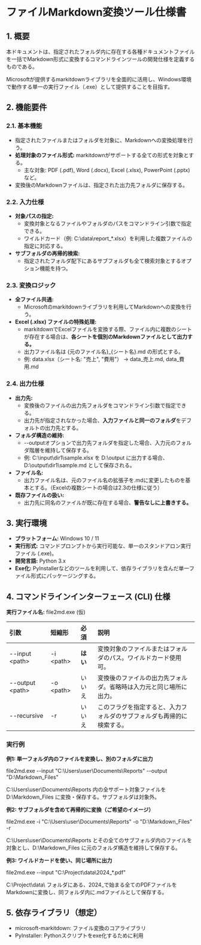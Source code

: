 # **ファイルMarkdown変換ツール仕様書**

## **1\. 概要**

本ドキュメントは、指定されたフォルダ内に存在する各種ドキュメントファイルを一括でMarkdown形式に変換するコマンドラインツールの開発仕様を定義するものである。

Microsoftが提供するmarkitdownライブラリを全面的に活用し、Windows環境で動作する単一の実行ファイル（.exe）として提供することを目指す。

## **2\. 機能要件**

### **2.1. 基本機能**

* 指定されたファイルまたはフォルダを対象に、Markdownへの変換処理を行う。  
* **処理対象のファイル形式:** markitdownがサポートする全ての形式を対象とする。  
  * 主な対象: PDF (.pdf), Word (.docx), Excel (.xlsx), PowerPoint (.pptx) など。  
* 変換後のMarkdownファイルは、指定された出力先フォルダに保存する。

### **2.2. 入力仕様**

* **対象パスの指定:**  
  * 変換対象となるファイルやフォルダのパスをコマンドライン引数で指定できる。  
  * ワイルドカード（例: C:\\data\\report\_\*.xlsx）を利用した複数ファイルの指定に対応する。  
* **サブフォルダの再帰的検索:**  
  * 指定されたフォルダ配下にあるサブフォルダも全て検索対象とするオプション機能を持つ。

### **2.3. 変換ロジック**

* **全ファイル共通:**  
  * Microsoftのmarkitdownライブラリを利用してMarkdownへの変換を行う。  
* **Excel (.xlsx) ファイルの特殊処理:**  
  * markitdownでExcelファイルを変換する際、ファイル内に複数のシートが存在する場合は、**各シートを個別のMarkdownファイルとして出力する。**  
  * 出力ファイル名は {元のファイル名}\_{シート名}.md の形式とする。  
  * 例: data.xlsx（シート名: "売上", "費用"） → data\_売上.md, data\_費用.md

### **2.4. 出力仕様**

* **出力先:**  
  * 変換後のファイルの出力先フォルダをコマンドライン引数で指定できる。  
  * 出力先が指定されなかった場合、**入力ファイルと同一のフォルダ**をデフォルトの出力先とする。  
* **フォルダ構造の維持:**  
  * \--outputオプションで出力先フォルダを指定した場合、入力元のフォルダ階層を維持して保存する。  
  * 例: C:\\input\\dir1\\sample.xlsx を D:\\output に出力する場合、D:\\output\\dir1\\sample.md として保存される。  
* **ファイル名:**  
  * 出力ファイル名は、元のファイル名の拡張子を.mdに変更したものを基本とする。（Excelの複数シートの場合は2.3の仕様に従う）  
* **既存ファイルの扱い:**  
  * 出力先に同名のファイルが既に存在する場合、**警告なしに上書きする。**

## **3\. 実行環境**

* **プラットフォーム:** Windows 10 / 11  
* **実行形式:** コマンドプロンプトから実行可能な、単一のスタンドアロン実行ファイル (.exe)。  
* **開発言語:** Python 3.x  
* **Exe化:** PyInstallerなどのツールを利用して、依存ライブラリを含んだ単一ファイル形式にパッケージングする。

## **4\. コマンドラインインターフェース (CLI) 仕様**

**実行ファイル名:** file2md.exe (仮)

| 引数 | 短縮形 | 必須 | 説明 |
| :---- | :---- | :---- | :---- |
| \--input \<path\> | \-i \<path\> | **はい** | 変換対象のファイルまたはフォルダのパス。ワイルドカード使用可。 |
| \--output \<path\> | \-o \<path\> | いいえ | 変換後のファイルの出力先フォルダ。省略時は入力元と同じ場所に出力。 |
| \--recursive | \-r | いいえ | このフラグを指定すると、入力フォルダのサブフォルダも再帰的に検索する。 |

### **実行例**

**例1: 単一フォルダ内のファイルを変換し、別のフォルダに出力**

file2md.exe \--input "C:\\Users\\user\\Documents\\Reports" \--output "D:\\Markdown\_Files"

C:\\Users\\user\\Documents\\Reports 内の全サポート対象ファイルを D:\\Markdown\_Files に変換・保存する。サブフォルダは対象外。

**例2: サブフォルダを含めて再帰的に変換（ご希望のイメージ）**

file2md.exe \-i "C:\\Users\\user\\Documents\\Reports" \-o "D:\\Markdown\_Files" \-r

C:\\Users\\user\\Documents\\Reports とその全てのサブフォルダ内のファイルを対象とし、D:\\Markdown\_Files に元のフォルダ構造を維持して保存する。

**例3: ワイルドカードを使い、同じ場所に出力**

file2md.exe \--input "C:\\Project\\data\\2024\_\*.pdf"

C:\\Project\\data\\ フォルダにある、2024\_で始まる全てのPDFファイルをMarkdownに変換し、同フォルダ内に.mdファイルとして保存する。

## **5\. 依存ライブラリ（想定）**

* microsoft-markitdown: ファイル変換のコアライブラリ  
* PyInstaller: Pythonスクリプトをexe化するために利用